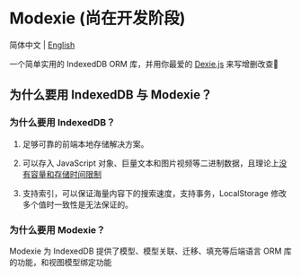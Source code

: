 # Modexie (尚在开发阶段)

简体中文 | [English](./readme_en.md)

一个简单实用的 IndexedDB ORM 库，并用你最爱的 [Dexie.js](https://dexie.org/) 来写增删改查🎉

## 为什么要用 IndexedDB 与 Modexie？

### 为什么要用 IndexedDB？

1. 足够可靠的前端本地存储解决方案。

2. 可以存入 JavaScript 对象、巨量文本和图片视频等二进制数据，且理论上[没有容量和存储时间限制](https://developer.mozilla.org/en-US/docs/Web/API/IndexedDB_API/Browser_storage_limits_and_eviction_criteria)

3. 支持索引，可以保证海量内容下的搜索速度，支持事务，LocalStorage 修改多个值时一致性是无法保证的。

### 为什么要用 Modexie？

Modexie 为 IndexedDB 提供了模型、模型关联、迁移、填充等后端语言 ORM 库的功能，和视图模型绑定功能